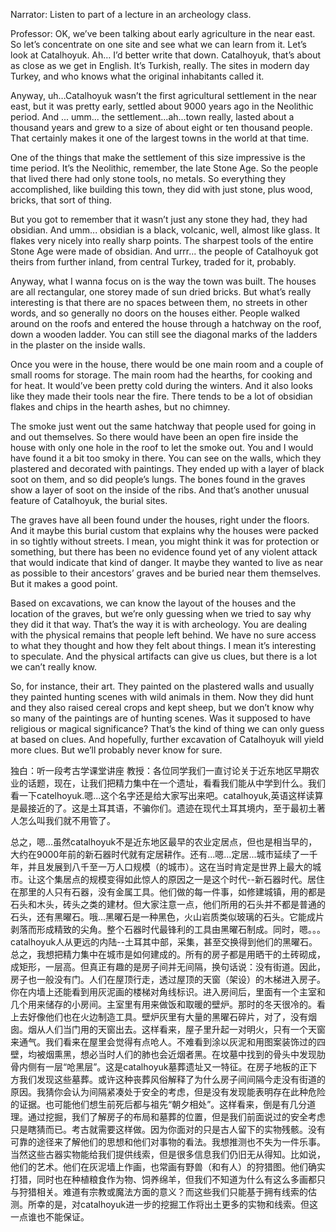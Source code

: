 Narrator: Listen to part of a lecture in an archeology class.

Professor: OK, we’ve been talking about early agriculture in the near east. So let’s concentrate on one site and see what we can learn from it. Let’s look at Catalhoyuk. Ah… I’d better write that down. Catalhoyuk, that’s about as close as we get in English. It’s Turkish, really. The sites in modern day Turkey, and who knows what the original inhabitants called it.

Anyway, uh…Catalhoyuk wasn’t the first agricultural settlement in the near east, but it was pretty early, settled about 9000 years ago in the Neolithic period. And ... umm... the settlement...ah...town really, lasted about a thousand years and grew to a size of about eight or ten thousand people. That certainly makes it one of the largest towns in the world at that time.

One of the things that make the settlement of this size impressive is the time period. It’s the Neolithic, remember, the late Stone Age. So the people that lived there had only stone tools, no metals. So everything they accomplished, like building this town, they did with just stone, plus wood, bricks, that sort of thing.

But you got to remember that it wasn’t just any stone they had, they had obsidian. And umm... obsidian is a black, volcanic, well, almost like glass. It flakes very nicely into really sharp points. The sharpest tools of the entire Stone Age were made of obsidian. And urrr... the people of Catalhoyuk got theirs from further inland, from central Turkey, traded for it, probably.

Anyway, what I wanna focus on is the way the town was built. The houses are all rectangular, one storey made of sun dried bricks. But what’s really interesting is that there are no spaces between them, no streets in other words, and so generally no doors on the houses either. People walked around on the roofs and entered the house through a hatchway on the roof, down a wooden ladder. You can still see the diagonal marks of the ladders in the plaster on the inside walls.

Once you were in the house, there would be one main room and a couple of small rooms for storage. The main room had the hearths, for cooking and for heat. It would’ve been pretty cold during the winters. And it also looks like they made their tools near the fire. There tends to be a lot of obsidian flakes and chips in the hearth ashes, but no chimney.

The smoke just went out the same hatchway that people used for going in and out themselves. So there would have been an open fire inside the house with only one hole in the roof to let the smoke out. You and I would have found it a bit too smoky in there. You can see on the walls, which they plastered and decorated with paintings. They ended up with a layer of black soot on them, and so did people’s lungs. The bones found in the graves show a layer of soot on the inside of the ribs. And that’s another unusual feature of Catalhoyuk, the burial sites.

The graves have all been found under the houses, right under the floors. And it maybe this burial custom that explains why the houses were packed in so tightly without streets. I mean, you might think it was for protection or something, but there has been no evidence found yet of any violent attack that would indicate that kind of danger. It maybe they wanted to live as near as possible to their ancestors’ graves and be buried near them themselves. But it makes a good point.

Based on excavations, we can know the layout of the houses and the location of the graves, but we’re only guessing when we tried to say why they did it that way. That’s the way it is with archeology. You are dealing with the physical remains that people left behind. We have no sure access to what they thought and how they felt about things. I mean it’s interesting to speculate. And the physical artifacts can give us clues, but there is a lot we can’t really know.

So, for instance, their art. They painted on the plastered walls and usually they painted hunting scenes with wild animals in them. Now they did hunt and they also raised cereal crops and kept sheep, but we don’t know why so many of the paintings are of hunting scenes. Was it supposed to have religious or magical significance? That’s the kind of thing we can only guess at based on clues. And hopefully, further excavation of Catalhoyuk will yield more clues. But we’ll probably never know for sure.

独白：听一段考古学课堂讲座
教授：各位同学我们一直讨论关于近东地区早期农业的话题，现在，让我们把精力集中在一个遗址，看看我们能从中学到什么。我们看一下catelhoyuk.嗯...这个名字还是给大家写出来吧。catalhoyuk,英语这样读算是最接近的了。这是土耳其语，不骗你们。遗迹在现代土耳其境内，至于最初土著人怎么叫我们就不用管了。

总之，嗯...虽然catalhoyuk不是近东地区最早的农业定居点，但也是相当早的，大约在9000年前的新石器时代就有定居耕作。还有...嗯...定居...城市延续了一千年，并且发展到八千至一万人口规模（的城市）。这在当时肯定是世界上最大的城市。让这个集居点的规模变得如此惊人的原因之一是这个时代--新石器时代。居住在那里的人只有石器，没有金属工具。他们做的每一件事，如修建城镇，用的都是石头和木头，砖头之类的建材。但大家注意一点，他们所用的石头并不都是普通的石头，还有黑曜石。哦...黑曜石是一种黑色，火山岩质类似玻璃的石头。它能成片剥落而形成精致的尖角。整个石器时代最锋利的工具由黑曜石制成。同时，嗯。。。catalhoyuk人从更远的内陆--土耳其中部，采集，甚至交换得到他们的黑曜石。总之，我想把精力集中在城市是如何建成的。所有的房子都是用晒干的土砖砌成，成矩形，一层高。但真正有趣的是房子间并无间隔，换句话说：没有街道。因此，房子也一般没有门。人们在屋顶行走，透过屋顶的天窗（架设）的木梯进入房子。你在内墙上还能看到用灰泥画的楼梯对角线标识。进入房间后，里面有一个主室和几个用来储存的小房间。主室里有用来做饭和取暖的壁炉。那时的冬天很冷的。看上去好像他们也在火边制造工具。壁炉灰里有大量的黑曜石碎片，对了，没有烟囱。烟从人们当门用的天窗出去。这样看来，屋子里升起一对明火，只有一个天窗来通气。我们看来在屋里会觉得有点呛人。不难看到涂以灰泥和用图案装饰过的四壁，均被烟熏黑，想必当时人们的肺也会近烟者黑。在坟墓中找到的骨头中发现肋骨内侧有一层“呛黑层”。这是catalhoyuk墓葬遗址又一特征。在房子地板的正下方我们发现这些墓葬。或许这种丧葬风俗解释了为什么房子间间隔今走没有街道的原因。我猜你会认为间隔紧凑处于安全的考虑，但是没有发现能表明存在此种危险的证据。也可能他们想生前死后都与祖先“朝夕相处”。这样看来，倒是有几分道理。通过挖掘，我们了解房子的布局和墓葬的位置，但是我们前面说过的安全考虑只是瞎猜而已。考古就需要这样做。因为你面对的只是古人留下的实物残骸。没有可靠的途径来了解他们的思想和他们对事物的看法。我想推测也不失为一件乐事。当然这些古器实物能给我们提供线索，但是很多信息我们仍旧无从得知。比如说，他们的艺术。他们在灰泥墙上作画，也常画有野兽（和有人）的狩猎图。他们确实打猎，同时也在种植粮食作为物、饲养绵羊，但我们不知道为什么有这么多画都只与狩猎相关。难道有宗教或魔法方面的意义？而这些我们只能基于拥有线索的估测。所幸的是，对catalhoyuk进一步的挖掘工作将出土更多的实物和线索。但这一点谁也不能保证。